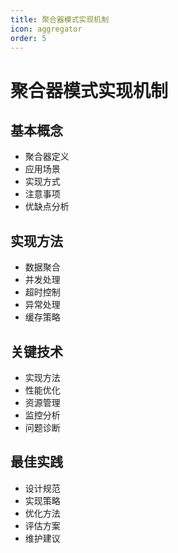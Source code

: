 ```yaml
---
title: 聚合器模式实现机制
icon: aggregator
order: 5
---
```


# 聚合器模式实现机制

## 基本概念
- 聚合器定义
- 应用场景
- 实现方式
- 注意事项
- 优缺点分析

## 实现方法
- 数据聚合
- 并发处理
- 超时控制
- 异常处理
- 缓存策略

## 关键技术
- 实现方法
- 性能优化
- 资源管理
- 监控分析
- 问题诊断

## 最佳实践
- 设计规范
- 实现策略
- 优化方法
- 评估方案
- 维护建议
